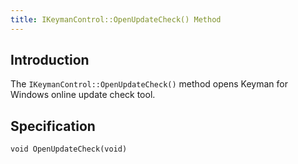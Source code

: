 ```yaml
---
title: IKeymanControl::OpenUpdateCheck() Method
---
```


## Introduction

The `IKeymanControl::OpenUpdateCheck()` method opens Keyman for Windows
online update check tool.

## Specification

``` clike
void OpenUpdateCheck(void)
```
